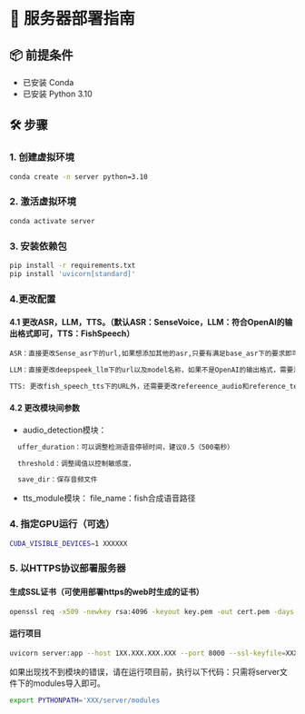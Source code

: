 # 🚀 服务器部署指南

## 📦 前提条件

- 已安装 Conda
- 已安装 Python 3.10

## 🛠️ 步骤

### 1. 创建虚拟环境

```bash
conda create -n server python=3.10
```

### 2. 激活虚拟环境

```bash
conda activate server
```

### 3. 安装依赖包

```bash
pip install -r requirements.txt
pip install 'uvicorn[standard]'  
```

### 4.更改配置  

#### 4.1 更改ASR，LLM，TTS。（默认ASR：SenseVoice，LLM：符合OpenAI的输出格式即可，TTS：FishSpeech）  
```bash
ASR：直接更改Sense_asr下的url,如果想添加其他的asr,只要有满足base_asr下的要求即可  

LLM：直接更改deepspeek_llm下的url以及model名称，如果不是OpenAI的输出格式，需要添加额外的LLM，可根据base_llm下的要求添加即可，eg:qwen_llm  

TTS: 更改fish_speech_tts下的URL外，还需要更改refereence_audio和reference_text(这里的语音需要满足音频的评率是44100，如果是48000或者其他，只需要在Fish运行api脚本文件中的，sample_rate更改你想要的即可)。同理，想要添加其他的TTS，只需满足base_tts下的要求即可。
```  

#### 4.2 更改模块间参数  

- audio_detection模块：
```bash
  uffer_duration：可以调整检测语音停顿时间，建议0.5（500毫秒）

  threshold：调整阈值以控制敏感度，  

  save_dir：保存音频文件
```
- tts_module模块： file_name：fish合成语音路径

### 4. 指定GPU运行（可选）

```bash
CUDA_VISIBLE_DEVICES=1 XXXXXX
```

### 5. 以HTTPS协议部署服务器

#### 生成SSL证书（可使用部署https的web时生成的证书）

```bash
openssl req -x509 -newkey rsa:4096 -keyout key.pem -out cert.pem -days 365 -nodes
```

#### 运行项目

```bash
uvicorn server:app --host 1XX.XXX.XXX.XXX --port 8000 --ssl-keyfile=XXX/key.pem --ssl-certfile=XXX/cert.pem
```

如果出现找不到模块的错误，请在运行项目前，执行以下代码：只需将server文件下的modules导入即可。
```bash
export PYTHONPATH='XXX/server/modules  
```
